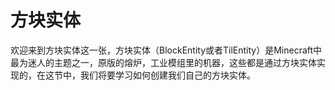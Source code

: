 # 方块实体

欢迎来到方块实体这一张，方块实体（BlockEntity或者TilEntity）是Minecraft中最为迷人的主题之一，原版的熔炉，工业模组里的机器，这些都是通过方块实体实现的，在这节中，我们将要学习如何创建我们自己的方块实体。